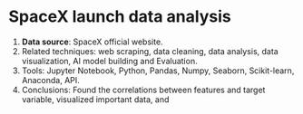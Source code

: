 # SpaceX launch data analysis
1. **Data source**: SpaceX official website.  
2. Related techniques: web scraping, data cleaning, data analysis, data visualization, AI model building and Evaluation.  
3. Tools: Jupyter Notebook, Python, Pandas, Numpy, Seaborn, Scikit-learn, Anaconda, API.
4. Conclusions: Found the correlations between features and target variable, visualized important data, and 
